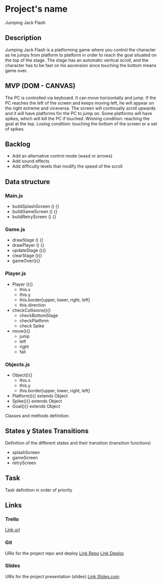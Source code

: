 # Project's name
Jumping Jack Flash

## Description
Jumping Jack Flash is a platforming game where you control the character as he jumps from platform to platform in order to reach the goal situated on the top of the stage. The stage has an automatic vertical scroll, and the character has to be fast on his ascension since touching the bottom means game over.

## MVP (DOM - CANVAS)
The PC is controlled via keyboard. It can move horizontally and jump.
If the PC reaches the left of the screen and keeps moving left, he will appear on the right extreme and viceversa.
The screen will continually scroll upwards and it will have platforms for the PC to jump on.
Some platforms will have spikes, which will kill the PC if touched.
Winning condition: reaching the goal at the top. Losing condition: touching the bottom of the screen or a set of spikes.


## Backlog
- Add an alternative control mode (wasd or arrows)
- Add sound effects
- Add difficulty levels that modify the speed of the scroll


## Data structure

### Main.js

- buildSplashScreen () {}
- buildGameScreen () {}
- buildRetryScreen () {}

### Game.js

- drawStage () {}
- drawPlayer () {}
- updateStage (){}
- clearStage (){}
- gameOver(){}

### Player.js

- Player (){}
  - this.x
  - this.y
  - this.border[upper, lower, right, left]
  - this.direction
- checkCollisions(){}
  - checkBottomStage
  - checkPlatform
  - check Spike
- move(){}
  - jump
  - left
  - right
  - fall

### Objects.js

- Object(){}
  - this.x
  - this.y
  - this.border[upper, lower, right, left]
- Platform(){} extends Object
- Spike(){} extends Object
- Goal(){} extends Object


Classes and methods definition.


## States y States Transitions
Definition of the different states and their transition (transition functions)

- splashScreen
- gameScreen
- retryScreen


## Task
Task definition in order of priority


## Links


### Trello
[Link url](https://trello.com)


### Git
URls for the project repo and deploy
[Link Repo](http://github.com)
[Link Deploy](http://github.com)


### Slides
URls for the project presentation (slides)
[Link Slides.com](http://slides.com)
